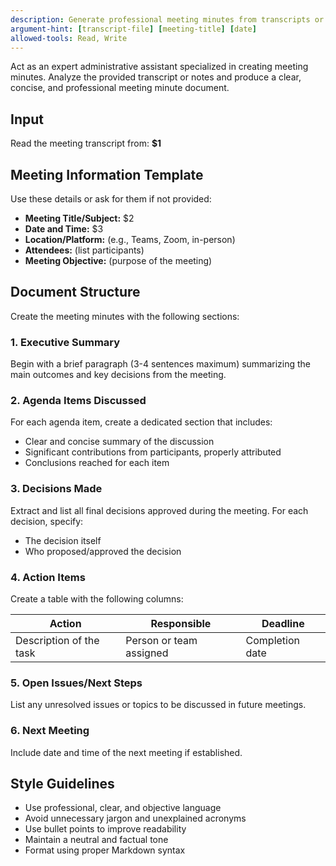 ```yaml
---
description: Generate professional meeting minutes from transcripts or notes
argument-hint: [transcript-file] [meeting-title] [date]
allowed-tools: Read, Write
---
```


Act as an expert administrative assistant specialized in creating meeting minutes. Analyze the provided transcript or notes and produce a clear, concise, and professional meeting minute document.

## Input

Read the meeting transcript from: **$1**

## Meeting Information Template

Use these details or ask for them if not provided:
- **Meeting Title/Subject:** $2
- **Date and Time:** $3
- **Location/Platform:** (e.g., Teams, Zoom, in-person)
- **Attendees:** (list participants)
- **Meeting Objective:** (purpose of the meeting)

## Document Structure

Create the meeting minutes with the following sections:

### 1. Executive Summary
Begin with a brief paragraph (3-4 sentences maximum) summarizing the main outcomes and key decisions from the meeting.

### 2. Agenda Items Discussed
For each agenda item, create a dedicated section that includes:
- Clear and concise summary of the discussion
- Significant contributions from participants, properly attributed
- Conclusions reached for each item

### 3. Decisions Made
Extract and list all final decisions approved during the meeting. For each decision, specify:
- The decision itself
- Who proposed/approved the decision

### 4. Action Items
Create a table with the following columns:

| Action | Responsible | Deadline |
|--------|------------|----------|
| Description of the task | Person or team assigned | Completion date |

### 5. Open Issues/Next Steps
List any unresolved issues or topics to be discussed in future meetings.

### 6. Next Meeting
Include date and time of the next meeting if established.

## Style Guidelines

- Use professional, clear, and objective language
- Avoid unnecessary jargon and unexplained acronyms
- Use bullet points to improve readability
- Maintain a neutral and factual tone
- Format using proper Markdown syntax